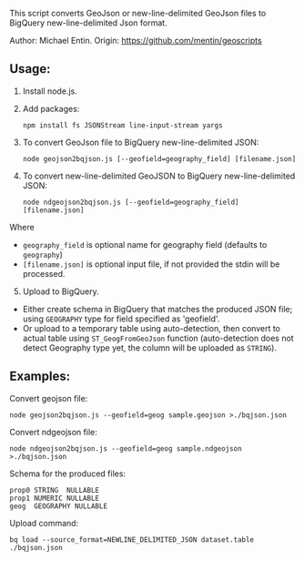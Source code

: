 This script converts GeoJson or new-line-delimited GeoJson files
to BigQuery new-line-delimited Json format.

Author: Michael Entin.
Origin: https://github.com/mentin/geoscripts

## Usage:

1. Install node.js.

2. Add packages:

   `npm install fs JSONStream line-input-stream yargs`

3. To convert GeoJson file to BigQuery new-line-delimited JSON:

   `node geojson2bqjson.js [--geofield=geography_field] [filename.json]`

4. To convert new-line-delimited GeoJSON to BigQuery new-line-delimited JSON:

   `node ndgeojson2bqjson.js [--geofield=geography_field] [filename.json]`

Where
* `geography_field` is optional name for geography field (defaults to `geography`)
* `[filename.json]` is optional input file, if not provided the stdin will be processed.

5. Upload to BigQuery.

* Either create schema in BigQuery that matches the produced JSON file; using
  `GEOGRAPHY` type for field specified as 'geofield'.
* Or upload to a temporary table using auto-detection, then convert to actual
  table using `ST_GeogFromGeoJson` function (auto-detection does not detect
  Geography type yet, the column will be uploaded as `STRING`).

## Examples:

Convert geojson file:

`node geojson2bqjson.js --geofield=geog sample.geojson >./bqjson.json`

Convert ndgeojson file:

`node ndgeojson2bqjson.js --geofield=geog sample.ndgeojson >./bqjson.json`

Schema for the produced files:
```
prop0 STRING  NULLABLE
prop1 NUMERIC NULLABLE
geog  GEOGRAPHY NULLABLE
```

Upload command:

`bq load --source_format=NEWLINE_DELIMITED_JSON dataset.table ./bqjson.json`
